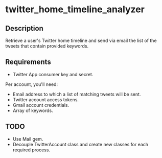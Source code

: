 # twitter_home_timeline_analyzer

## Description
Retrieve a user's Twitter home timeline and send via email the list of the tweets that contain provided keywords.

## Requirements
- Twitter App consumer key and secret.

Per account, you'll need:
- Email address to which a list of matching tweets will be sent.
- Twitter account access tokens.
- Gmail account credentials.
- Array of keywords.

## TODO
- Use Mail gem.
- Decouple TwitterAccount class and create new classes for each required process.